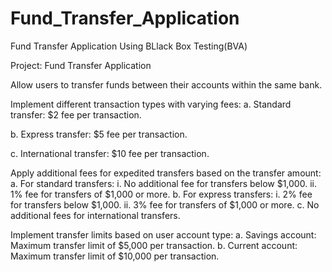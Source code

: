 # Fund_Transfer_Application
Fund Transfer Application Using BLlack Box Testing(BVA)


Project: Fund Transfer Application

Allow users to transfer funds between their accounts within the same bank.

Implement different transaction types with varying fees:
a. Standard transfer: $2 fee per transaction.
 
b. Express transfer: $5 fee per transaction.
	
c. International transfer: $10 fee per transaction.
 
	
Apply additional fees for expedited transfers based on the transfer amount:
	a. For standard transfers:
		i. No additional fee for transfers below $1,000.
		ii. 1% fee for transfers of $1,000 or more.
	b. For express transfers:
		i. 2% fee for transfers below $1,000.
		ii. 3% fee for transfers of $1,000 or more.
	c. No additional fees for international transfers.
	
Implement transfer limits based on user account type:
	a. Savings account: Maximum transfer limit of $5,000 per transaction.
	b. Current account: Maximum transfer limit of $10,000 per transaction.
	
